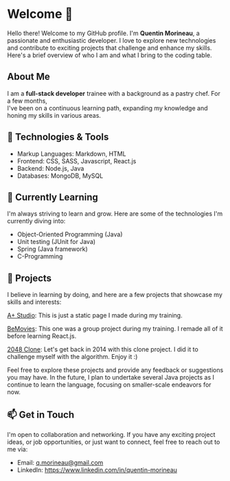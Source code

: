 # Welcome 👋 

Hello there! Welcome to my GitHub profile. I'm **Quentin Morineau**, a passionate and enthusiastic developer. I love to explore new technologies and contribute to exciting projects that challenge and enhance my skills. Here's a brief overview of who I am and what I bring to the coding table.
<br>

## About Me
I am a **full-stack developer** trainee with a background as a pastry chef. For a few months,<br> I've been on a continuous learning path, expanding my knowledge and honing my skills in various areas.
<br>
## 🔧 Technologies & Tools

- Markup Languages: Markdown, HTML
- Frontend: CSS, SASS, Javascript, React.js
- Backend: Node.js, Java
- Databases: MongoDB, MySQL

## 🌱 Currently Learning 

I'm always striving to learn and grow. Here are some of the technologies I'm currently diving into:

- Object-Oriented Programming (Java)
- Unit testing (JUnit for Java)
- Spring (Java framework)
- C-Programming

## 🚀 Projects 

I believe in learning by doing, and here are a few projects that showcase my skills and interests:

[A+ Studio](https://github.com/qmorineau/A-Plus-Studio-Figma): This is just a static page I made during my training.

[BeMovies](https://github.com/qmorineau/BeMovies-App): This one was a group project during my training. I remade all of it before learning React.js.

[2048 Clone](https://github.com/qmorineau/2048-Game-Clone): Let's get back in 2014 with this clone project. I did it to challenge myself with the algorithm. Enjoy it :)


Feel free to explore these projects and provide any feedback or suggestions you may have. In the future, I plan to undertake several Java projects as I continue to learn the language, focusing on smaller-scale endeavors for now.

## 📫 Get in Touch

I'm open to collaboration and networking. If you have any exciting project ideas, or job opportunities, or just want to connect, feel free to reach out to me via:

- Email: q.morineau@gmail.com
- LinkedIn: https://www.linkedin.com/in/quentin-morineau
